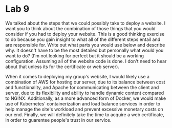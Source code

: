 # Lab 9

We talked about the steps that we could possibly take to deploy a website. I want you to think about the combination of those things that you would consider if you had to deploy your website. This is a good thinking exercise to do because you gain insight to what all of the different steps entail and are responsible for. Write out what parts you would use below and describe why. It doesn't have to be the most detailed but personally what would you want to do? (I'm not looking for perfect but it should be a working configuration. Assuming all of the website code is done. I don't need to hear about that unless its for the certificate or web server).

<!-- Answer Down Here -->

When it comes to deploying my group's website, I would likely use a combination of AWS for hosting our server, due to its balance between cost and functionality, and Apache for communicating between the client and server, due to its flexibility and ability to handle dynamic content compared to NGINX. Additionally, as a more advanced form of Docker, we would make use of Kubernetes' containerization and load balance services in order to help manage the site's workload and prevent excessive monetary costs on our end. Finally, we will definitely take the time to acquire a web certificate, in order to guarentee people's trust in our service. 
